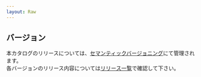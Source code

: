 ```yaml
---
layout: Raw
---
```


## バージョン
本カタログのリリースについては、[セマンティックバージョニング](https://semver.org/lang/ja/)にて管理されます。  
各バージョンのリリース内容については[リリース一覧](https://github.com/jkc-cloud/orbit-catalog-UserManagement/releases)で確認して下さい。